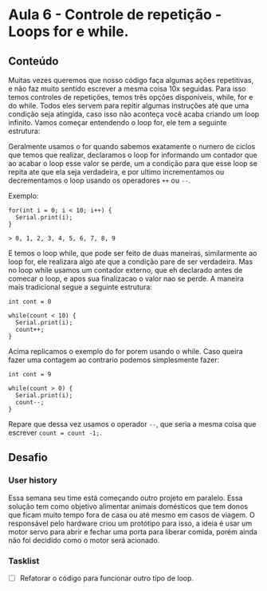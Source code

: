 # Aula 6 - Controle de repetição - Loops for e while.

## Conteúdo

Muitas vezes queremos que nosso código faça algumas ações repetitivas, e não faz muito sentido escrever a mesma coisa 10x seguidas. Para isso temos controles de repetições, temos três opções disponíveis, while, for e do while. Todos eles servem para repitir algumas instruções até que uma condição seja atingida, caso isso não aconteça você acaba criando um loop infinito.
Vamos começar entendendo o loop for, ele tem a seguinte estrutura:

Geralmente usamos o for quando sabemos exatamente o numero de ciclos que temos que realizar, declaramos o loop for informando um contador que ao acabar o loop esse valor se perde, um a condição para que esse loop se repita ate que ela seja verdadeira, e por ultimo incrementamos ou decrementamos o loop usando os operadores `++` ou `--`.

Exemplo:

```
for(int i = 0; i < 10; i++) {
  Serial.print(i);
}

> 0, 1, 2, 3, 4, 5, 6, 7, 8, 9
```

E temos o loop while, que pode ser feito de duas maneiras, similarmente ao loop for, ele realizara algo ate que a condição pare de ser verdadeira. Mas no loop while usamos um contador externo, que eh declarado antes de comecar o loop, e apos sua finalizacao o valor nao se perde. A maneira mais tradicional segue a seguinte estrutura:

```
int cont = 0 

while(count < 10) {
  Serial.print(i);
  count++;
}
```

Acima replicamos o exemplo do for porem usando o while. Caso queira fazer uma contagem ao contrario podemos simplesmente fazer:

```
int cont = 9

while(count > 0) {
  Serial.print(i);
  count--;
}
```

Repare que dessa vez usamos o operador `--`, que seria a mesma coisa que escrever `count = count -1;`.

## Desafio

### User history

Essa semana seu time está começando outro projeto em paralelo. Essa solução tem como objetivo alimentar animais domésticos que tem donos que ficam muito tempo fora de casa ou até mesmo em casos de viagem. O responsável pelo hardware criou um protótipo para isso, a ideia é usar um motor servo para abrir e fechar uma porta para liberar comida, porém ainda não foi decidido como o motor será acionado.


### Tasklist

* [ ] Refatorar o código para funcionar outro tipo de loop.

